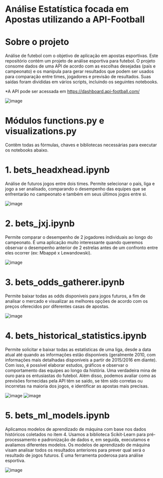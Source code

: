 # Análise Estatística focada em Apostas utilizando a API-Football

# Sobre o projeto

Análise de futebol com o objetivo de aplicação em apostas esportivas. Este repositório contém um projeto de análise esportiva para futebol. O projeto consome dados de uma API de acordo com as escolhas desejadas (país e campeonato) e os manipula para gerar resultados que podem ser usados para comparação entre times, jogadores e previsão de resultados. Suas saídas foram divididas em vários scripts, incluindo os seguintes notebooks.

*A API pode ser acessada em  https://dashboard.api-football.com/

![image](https://user-images.githubusercontent.com/87664450/235800116-f1374610-39ad-4dc2-898f-4265021771a3.png)

# Módulos functions.py e visualizations.py
Contêm todas as fórmulas, chaves e bibliotecas necessárias para executar os notebooks abaixo.

# 1. bets_headxhead.ipynb
Análise de futuros jogos entre dois times. Permite selecionar o país, liga e jogo a ser analisado, comparando o desempenho das equipes que se enfrentarão no campeonato e também em seus últimos jogos entre si.

![image](https://user-images.githubusercontent.com/87664450/235794080-56355ccc-21ac-452d-bd2d-76ca595fd0da.png)

# 2. bets_jxj.ipynb
Permite comparar o desempenho de 2 jogadores individuais ao longo do campeonato. É uma aplicação muito interessante quando queremos observar o desempenho anterior de 2 estrelas antes de um confronto entre eles ocorrer (ex: Mbappé x Lewandowski).

![image](https://github.com/viniciusfjacinto/football_bets/assets/87664450/44e3674b-351b-430e-9cb0-2006b634d004)

# 3. bets_odds_gatherer.ipynb
Permite baixar todas as odds disponíveis para jogos futuros, a fim de analisar o mercado e visualizar as melhores opções de acordo com os preços oferecidos por diferentes casas de apostas.

![image](https://github.com/viniciusfjacinto/football_bets/assets/87664450/4a61288d-65bb-42d5-b9e6-d1fb3e483932)

# 4. bets_historical_statistics.ipynb

Permite solicitar e baixar todas as estatísticas de uma liga, desde a data atual até quando as informações estão disponíveis (geralmente 2010, com informações mais detalhadas disponíveis a partir de 2015/2016 em diante). Com isso, é possível elaborar estudos, gráficos e observar o comportamento das equipes ao longo da história. Uma verdadeira mina de ouro para os entusiastas do futebol. Além disso, podemos avaliar como as previsões fornecidas pela API têm se saído, se têm sido corretas ou incorretas na maioria dos jogos, e identificar as apostas mais precisas.

![image](https://user-images.githubusercontent.com/87664450/235799789-cfb39f25-e59d-4c3e-a763-c6a8e6a0fc89.png)
![image](https://github.com/viniciusfjacinto/football_bets/assets/87664450/79f58dfe-2d96-4a90-a2ef-b4e0f0f973fa)


# 5. bets_ml_models.ipynb

Aplicamos modelos de aprendizado de máquina com base nos dados históricos coletados no item 4. Usamos a biblioteca Scikit-Learn para pré-processamento e padronização de dados e, em seguida, executamos e avaliamos diferentes modelos. Os modelos de aprendizado de máquina visam analisar todos os resultados anteriores para prever qual será o resultado de jogos futuros. É uma ferramenta poderosa para análise esportiva.

![image](https://user-images.githubusercontent.com/87664450/235799729-95c9bd8b-dc2e-4f7a-9bde-851f999e2776.png)
